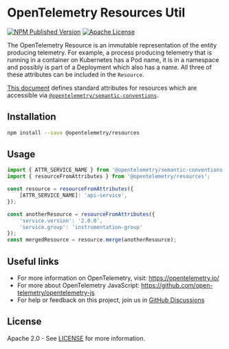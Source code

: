 # OpenTelemetry Resources Util

[![NPM Published Version][npm-img]][npm-url]
[![Apache License][license-image]][license-image]

The OpenTelemetry Resource is an immutable representation of the entity producing telemetry. For example, a process producing telemetry that is running in a container on Kubernetes has a Pod name, it is in a namespace and possibly is part of a Deployment which also has a name. All three of these attributes can be included in the `Resource`.

[This document][resource-semantic_conventions] defines standard attributes for resources which are accessible via [`@opentelemetry/semantic-conventions`](https://github.com/open-telemetry/opentelemetry-js/tree/main/semantic-conventions).

## Installation

```bash
npm install --save @opentelemetry/resources
```

## Usage

```typescript
import { ATTR_SERVICE_NAME } from '@opentelemetry/semantic-conventions';
import { resourceFromAttributes } from '@opentelemetry/resources';

const resource = resourceFromAttributes({
    [ATTR_SERVICE_NAME]: 'api-service',
});

const anotherResource = resourceFromAttributes({
    'service.version': '2.0.0',
    'service.group': 'instrumentation-group'
});
const mergedResource = resource.merge(anotherResource);
```

## Useful links

- For more information on OpenTelemetry, visit: <https://opentelemetry.io/>
- For more about OpenTelemetry JavaScript: <https://github.com/open-telemetry/opentelemetry-js>
- For help or feedback on this project, join us in [GitHub Discussions][discussions-url]

## License

Apache 2.0 - See [LICENSE][license-url] for more information.

[discussions-url]: https://github.com/open-telemetry/opentelemetry-js/discussions
[license-url]: https://github.com/open-telemetry/opentelemetry-js/blob/main/LICENSE
[license-image]: https://img.shields.io/badge/license-Apache_2.0-green.svg?style=flat
[npm-url]: https://www.npmjs.com/package/@opentelemetry/resources
[npm-img]: https://badge.fury.io/js/%40opentelemetry%2Fresources.svg

[resource-semantic_conventions]: https://github.com/open-telemetry/opentelemetry-specification/tree/master/specification/resource/semantic_conventions
